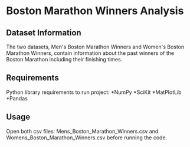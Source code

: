 # Boston Marathon Winners Analysis

## Dataset Information
The two datasets, Men's Boston Marathon Winners and Women's Boston Marathon Winners, contain information about the past winners of the Boston Marathon including their finishing times. 

## Requirements
Python library requirements to run project: 
*NumPy
*SciKit
*MatPlotLib
*Pandas

## Usage
Open both csv files: Mens_Boston_Marathon_Winners.csv and Womens_Boston_Marathon_Winners.csv before running the code.
